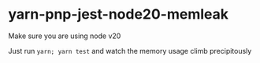 # yarn-pnp-jest-node20-memleak

Make sure you are using node v20

Just run `yarn; yarn test` and watch the memory usage climb precipitously
